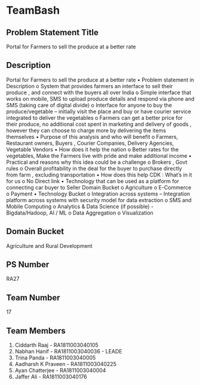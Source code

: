 # TeamBash
## Problem Statement Title
Portal for Farmers to sell the produce at a better rate
## Description
Portal for Farmers to sell the produce at a better rate • Problem statement in Description o System that provides farmers an interface to sell their produce , and connect with the buyers all over India o Simple interface that works on mobile, SMS to upload produce details and respond via phone and SMS (taking care of digital divide) o Interface for anyone to buy the produce/vegetable – initially visit the place and buy or have courier service integrated to deliver the vegetables o Farmers can get a better price for their produce, no additional cost spent in marketing and delivery of goods , however they can choose to charge more by delivering the items themselves • Purpose of this analysis and who will benefit o Farmers, Restaurant owners, Buyers , Courier Companies, Delivery Agencies, Vegetable Vendors • How does it help the nation o Better rates for the vegetables, Make the Farmers live with pride and make additional income • Practical and reasons why this idea could be a challenge o Brokers , Govt rules o Overall profitability in the deal for the buyer to purchase directly from farm , excluding transportation • How does this help CDK : What’s in it for us o No Direct link • Technology that can be used as a platform for connecting car buyer to Seller Domain Bucket o Agriculture o E-Commerce o Payment • Technology Bucket o Integration across systems – Integration platform across systems with security model for data extraction o SMS and Mobile Computing o Analytics & Data Science (if possible) - Bigdata/Hadoop, AI / ML o Data Aggregation o Visualization

## Domain Bucket
Agriculture and Rural Development
## PS Number
RA27
## Team Number
17
## Team Members
1) Ciddarth Raaj - RA1811003040105
2) Nabhan Hanif - RA1811003040036 - LEADE
3) Trina Panda - RA1811003040005
4) Aadharsh K Praveen - RA1811003040225
5) Ayan Chatterjee - RA1811003040004
6) Jaffer Ali -  RA1811003040176
